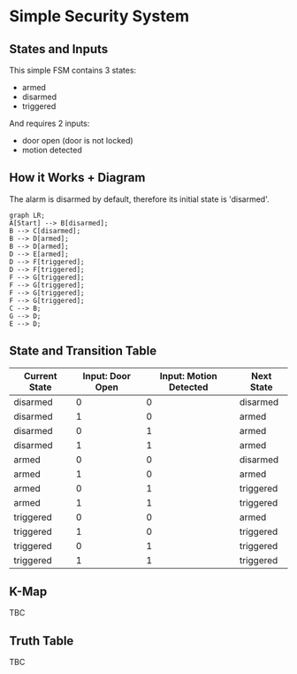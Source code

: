 # Simple Security System

## States and Inputs
This simple FSM contains 3 states:
- armed
- disarmed
- triggered

And requires 2 inputs:
- door open (door is not locked)
- motion detected


## How it Works + Diagram
The alarm is disarmed by default, therefore its initial state is 'disarmed'.

```mermaid
graph LR;
A[Start] --> B[disarmed];
B --> C[disarmed];
B --> D[armed];
B --> D[armed];
D --> E[armed];
D --> F[triggered];
D --> F[triggered];
F --> G[triggered];
F --> G[triggered];
F --> G[triggered];
F --> G[triggered];
C --> B;
G --> D;
E --> D;
```


## State and Transition Table

| Current State | Input: Door Open | Input: Motion Detected | Next State |
| --- | --- | --- | --- |
| disarmed | 0 | 0 | disarmed |
| disarmed | 1 | 0 | armed |
| disarmed | 0 | 1 | armed |
| disarmed | 1 | 1 | armed |
| armed | 0 | 0 | disarmed |
| armed | 1 | 0 | armed |
| armed | 0 | 1 | triggered |
| armed | 1 | 1 | triggered |
| triggered | 0 | 0 | armed |
| triggered | 1 | 0 | triggered |
| triggered | 0 | 1 | triggered |
| triggered | 1 | 1 | triggered |


## K-Map
TBC


## Truth Table
TBC
